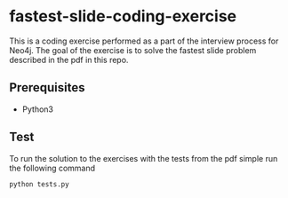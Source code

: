 # fastest-slide-coding-exercise

This is a coding exercise performed as a part of the interview process for Neo4j. The goal of the exercise is to solve the fastest slide problem described in the pdf in this repo.

## Prerequisites
* Python3

## Test
To run the solution to the exercises with the tests from the pdf simple run the following command
```
python tests.py
```
